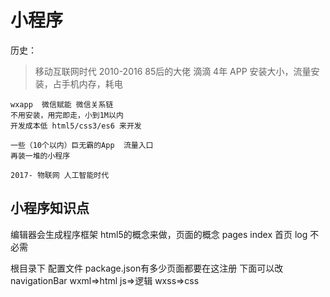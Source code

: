 # 小程序

历史：
  > 移动互联网时代 2010-2016
    85后的大佬 滴滴 4年
    APP 安装大小，流量安装，占手机内存，耗电

    wxapp  微信赋能 微信关系链
    不用安装，用完即走，小到1M以内
    开发成本低 html5/css3/es6 来开发

    一些（10个以内）巨无霸的App  流量入口
    再装一堆的小程序

    2017- 物联网 人工智能时代

##  小程序知识点
编辑器会生成程序框架
html5的概念来做，页面的概念
pages 
    index 首页
    log 不必需

根目录下
配置文件 package.json有多少页面都要在这注册
下面可以改navigationBar
wxml=>html
js=>逻辑
wxss=>css
